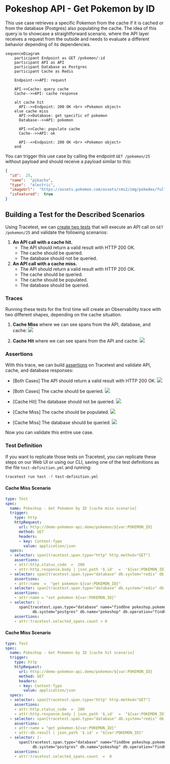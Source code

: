 # Pokeshop API - Get Pokemon by ID

This use case retrieves a specific Pokemon from the cache if it is cached or from the database (Postgres) also populating the cache. The idea of this query is to showcase a straightforward scenario, where the API layer receives a request from the outside and needs to evaluate a different behavior depending of its dependencies.

```mermaid
sequenceDiagram
    participant Endpoint as GET /pokemon/:id
    participant API as API
    participant Database as Postgres
    participant Cache as Redis
    
    Endpoint->>API: request

    API->>Cache: query cache
    Cache-->>API: cache response

    alt cache hit
      API-->>Endpoint: 200 OK <br> <Pokemon object>
    else cache miss
      API->>Database: get specific of pokemon
      Database-->>API: pokemon

      API->>Cache: populate cache
      Cache-->>API: ok

      API-->>Endpoint: 200 OK <br> <Pokemon object>
    end
```

You can trigger this use case by calling the endpoint `GET /pokemon/25` without payload and should receive a payload similar to this: 
```json
{
  "id":  25,
  "name":  "pikachu",
  "type":  "electric",
  "imageUrl":  "https://assets.pokemon.com/assets/cms2/img/pokedex/full/025.png",
  "isFeatured":  true
}
```

## Building a Test for the Described Scenarios

Using Tracetest, we can [create two tests](/web-ui/creating-tests) that will execute an API call on `GET /pokemon/25` and validate the following scenarios:

1. **An API call with a cache hit.**
   - The API should return a valid result with HTTP 200 OK.
   - The cache should be queried.
   - The database should not be queried.
2. **An API call with a cache miss.**
   - The API should return a valid result with HTTP 200 OK.
   - The cache should be queried.
   - The cache should be populated.
   - The database should be queried.

### Traces

Running these tests for the first time will create an Observability trace with two different shapes, depending on the cache situation.

1. **Cache Miss** where we can see spans from the API, database, and cache:
![](../images/get-pokemon-by-id-trace-cachemiss.png)

2. **Cache Hit** where we can see spans from the API and cache:
![](../images/get-pokemon-by-id-trace-cachehit.png)

### Assertions

With this trace, we can build [assertions](/concepts/assertions) on Tracetest and validate API, cache, and database responses:

- [Both Cases] The API should return a valid result with HTTP 200 OK.
![](../images/get-pokemon-by-id-api-test-spec.png)

- [Both Cases] The cache should be queried.
![](../images/get-pokemon-by-id-redis-query-test-spec.png)

- [Cache Hit] The database should not be queried.
![](../images/get-pokemon-by-id-db-no-query-test-spec.png)

- [Cache Miss] The cache should be populated.
![](../images/get-pokemon-by-id-redis-set-test-spec.png)

- [Cache Miss] The database should be queried.
![](../images/get-pokemon-by-id-db-query-test-spec.png)

Now you can validate this entire use case.

### Test Definition

If you want to replicate those tests on Tracetest, you can replicate these steps on our Web UI or using our CLI, saving one of the test definitions as the file `test-definition.yml` and running:

```sh
tracetest run test -f test-definition.yml
```

#### Cache Miss Scenario

```yaml
type: Test
spec:
  name: Pokeshop - Get Pokemon by ID [cache miss scenario]
  trigger:
    type: http
    httpRequest:
      url: http://demo-pokemon-api.demo/pokemon/${var:POKEMON_ID}
      method: GET
      headers:
      - key: Content-Type
        value: application/json
  specs:
  - selector: span[tracetest.span.type="http" http.method="GET"]
    assertions:
    - attr:http.status_code  =  200
    - attr:http.response.body | json_path '$.id'  =  '${var:POKEMON_ID}'
  - selector: span[tracetest.span.type="database" db.system="redis" db.operation="get"]
    assertions:
    - attr:name  =  "get pokemon-${var:POKEMON_ID}"
  - selector: span[tracetest.span.type="database" db.system="redis" db.operation="set"]
    assertions:
    - attr:name = "set pokemon-${var:POKEMON_ID}"
  - selector: |-
      span[tracetest.span.type="database" name="findOne pokeshop.pokemon"
            db.system="postgres" db.name="pokeshop" db.operation="findOne" db.sql.table="pokemon"]
    assertions:
    - attr:tracetest.selected_spans.count > 0
```

#### Cache Miss Scenario

```yml
type: Test
spec:
  name: Pokeshop - Get Pokemon by ID [cache hit scenario]
  trigger:
    type: http
    httpRequest:
      url: http://demo-pokemon-api.demo/pokemon/${var:POKEMON_ID}
      method: GET
      headers:
      - key: Content-Type
        value: application/json
  specs:
  - selector: span[tracetest.span.type="http" http.method="GET"]
    assertions:
    - attr:http.status_code  =  200
    - attr:http.response.body | json_path '$.id'  =  "${var:POKEMON_ID}"
  - selector: span[tracetest.span.type="database" db.system="redis" db.operation="get"]
    assertions:
    - attr:name = "get pokemon-${var:POKEMON_ID}"
    - attr:db.result | json_path '$.id' = "${var:POKEMON_ID}"
  - selector: |-
      span[tracetest.span.type="database" name="findOne pokeshop.pokemon"
            db.system="postgres" db.name="pokeshop" db.operation="findOne" db.sql.table="pokemon"]
    assertions:
    - attr:tracetest.selected_spans.count  =  0
```
